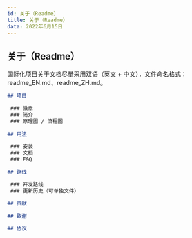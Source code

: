 ```yaml
---
id: 关于（Readme）
title: 关于（Readme）
data: 2022年6月15日
---
```


## 关于（Readme）

国际化项目关于文档尽量采用双语（英文 + 中文），文件命名格式：readme_EN.md、readme_ZH.md。

```markdown
## 项目

 ### 徽章
 ### 简介
 ### 原理图 / 流程图
 
## 用法

 ### 安装
 ### 文档
 ### F&Q

## 路线

 ### 开发路线
 ### 更新历史（可单独文件）

## 贡献
 
## 致谢

## 协议

```
